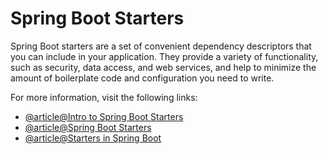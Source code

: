 # Spring Boot Starters

Spring Boot starters are a set of convenient dependency descriptors that you can include in your application. They provide a variety of functionality, such as security, data access, and web services, and help to minimize the amount of boilerplate code and configuration you need to write.

For more information, visit the following links:

- [@article@Intro to Spring Boot Starters](https://www.baeldung.com/spring-boot-starters)
- [@article@Spring Boot Starters](https://www.javatpoint.com/spring-boot-starters)
- [@article@Starters in Spring Boot](https://www.geeksforgeeks.org/spring-boot-starters/)

